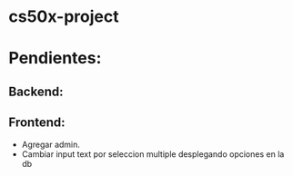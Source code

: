 # cs50x-project

# Pendientes:

## Backend:
<!-- - Hacer bulto en la base de datos. -->
<!-- - Eliminar la tabla de usuarios. -->

## Frontend:
<!-- - Hacer carro de compras en local storage. (enviar a db como lista de deseos o compra) -->

<!-- - Añadir paginas de detalles de productos. -->
<!-- - Añadir pag para carro de compras. -->
- Agregar admin.
- Cambiar input text por seleccion multiple desplegando opciones en la db

